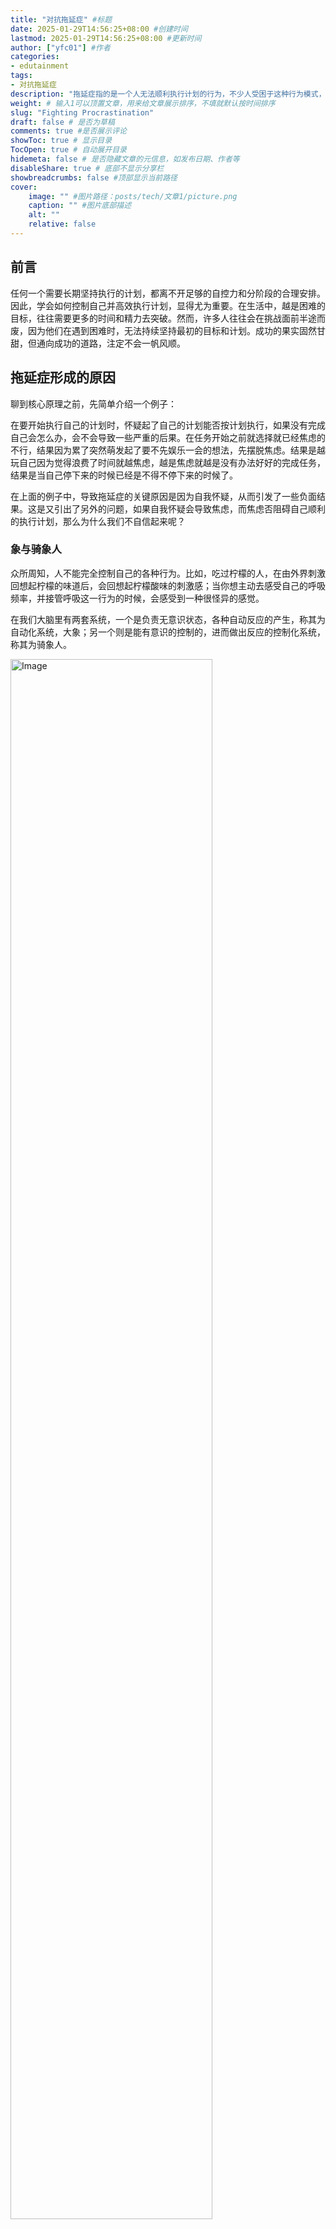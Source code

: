 ```yaml
---
title: "对抗拖延症" #标题
date: 2025-01-29T14:56:25+08:00 #创建时间
lastmod: 2025-01-29T14:56:25+08:00 #更新时间
author: ["yfc01"] #作者
categories: 
- edutainment
tags: 
- 对抗拖延症
description: "拖延症指的是一个人无法顺利执行计划的行为，不少人受困于这种行为模式，不过拖延症并非无法克服" #描述
weight: # 输入1可以顶置文章，用来给文章展示排序，不填就默认按时间排序
slug: "Fighting Procrastination"
draft: false # 是否为草稿
comments: true #是否展示评论
showToc: true # 显示目录
TocOpen: true # 自动展开目录
hidemeta: false # 是否隐藏文章的元信息，如发布日期、作者等
disableShare: true # 底部不显示分享栏
showbreadcrumbs: false #顶部显示当前路径
cover:
    image: "" #图片路径：posts/tech/文章1/picture.png
    caption: "" #图片底部描述
    alt: ""
    relative: false
---
```


## 前言

任何一个需要长期坚持执行的计划，都离不开足够的自控力和分阶段的合理安排。因此，学会如何控制自己并高效执行计划，显得尤为重要。在生活中，越是困难的目标，往往需要更多的时间和精力去突破。然而，许多人往往会在挑战面前半途而废，因为他们在遇到困难时，无法持续坚持最初的目标和计划。成功的果实固然甘甜，但通向成功的道路，注定不会一帆风顺。

## 拖延症形成的原因

聊到核心原理之前，先简单介绍一个例子：

在要开始执行自己的计划时，怀疑起了自己的计划能否按计划执行，如果没有完成自己会怎么办，会不会导致一些严重的后果。在任务开始之前就选择就已经焦虑的不行，结果因为累了突然萌发起了要不先娱乐一会的想法，先摆脱焦虑。结果是越玩自己因为觉得浪费了时间就越焦虑，越是焦虑就越是没有办法好好的完成任务，结果是当自己停下来的时候已经是不得不停下来的时候了。

在上面的例子中，导致拖延症的关键原因是因为自我怀疑，从而引发了一些负面结果。这是又引出了另外的问题，如果自我怀疑会导致焦虑，而焦虑否阻碍自己顺利的执行计划，那么为什么我们不自信起来呢？

### 象与骑象人

众所周知，人不能完全控制自己的各种行为。比如，吃过柠檬的人，在由外界刺激回想起柠檬的味道后，会回想起柠檬酸味的刺激感；当你想主动去感受自己的呼吸频率，并接管呼吸这一行为的时候，会感受到一种很怪异的感觉。

在我们大脑里有两套系统，一个是负责无意识状态，各种自动反应的产生，称其为自动化系统，大象；另一个则是能有意识的控制的，进而做出反应的控制化系统，称其为骑象人。

<img src="https://i.postimg.cc/jqZGn39d/image.jpg" alt="Image" data-zoomable width="80%;">

人为什么会自我怀疑，为什么会感到焦虑，正是这头大象的存在。并不想去控制自身的各种负面情绪，而是没法去控制，感到恐惧是人类的天性。

### 拖延症的根源

通过理解上面的内容将更好的引出拖延症的根源。

<img src="https://i.postimg.cc/HWFqNnMM/image.png" alt="Image" data-zoomable width="80%;">

结合图片，在开始任务的时候因为各种对任务负面的判断而产生了负面情绪，而短视且喜欢走捷径的自动化系统选择通过逃避现状。最终任务失败不得不重启任务，这时候状态甚至会比原来更差，导致任务越来越难以完成。如果人习惯了失败，就越来越难以克服失败，久而久之便彻底没有了挑战的勇气，任务彻底宣告失败。

既然拖延症源自于无意识的自动化系统，那么有这么一种因对思路，那就是通过锻炼自己的觉察能力，更快的发现并控制住无意识念头在任务执行时进行作乱。

## 正念

正念是一种源于佛教的心理和冥想实践，它强调全神贯注于当前的时刻，接纳自己的感受、思想和周围的环境，而不作过多的评价或反应。正念的核心在于保持觉察，专注于当下，避免被过去的回忆或未来的担忧所困扰。它是一种培养内心平静、减少焦虑和压力的有效方法。

正念具有的觉察特征，对应的便是能在自动化系统无意识的产生负面情绪的过程更快速的察觉出来，防止触发大脑的摆烂机制。然而，如果已经产生强烈的负面情绪的时，正念具有的不评价特征，从第三方视角快速的审视自己和判断自己，从而让自己能更快的恢复平静。

### 正念的练习方式

- 冥想：最常见的正念练习方法之一，通常通过专注于呼吸、身体扫描等方式来帮助集中注意力，观察内心的状态。
- 正念行走：通过缓慢而有意识的步伐来体验每一步的感受，专注于每一步的触地感受、身体的移动等。
- 日常正念：不仅仅是在冥想时，正念也可以融入到日常生活中。比如在吃饭时，专注于食物的味道、质感；在洗澡时，专注于水流的感觉等。

<img src="https://pic1.zhimg.com/6821b0548b98fda9c96f0fc33c87ba18_r.jpg" alt="Image" data-zoomable width="80%;">

## 状态切换

### 立刻行动

不要给自己胡思乱想的时间，快速的执行起来。同时巧用两分钟原则，一定要然自己坚持超过两分钟才能停下来。立刻行动对超短时间就能完成的任务，完成率是非常高的，比如起床和刷牙。对于长时间任务，只要能逐步找到状态也是可以提高完成效率的。

### 即时满足

将长时间任务切割精细化成能简单完成短时间任务，让任务更易完成，并且在完成任务之后鼓励自己，激励自己。

### 最差目标

先完成，再完美。不用一开始就要求自己将任务完成的多么多么的好，先让自己能踏出第一步，后面才有无限的可能。的好高骛远的人总是小看了，从0到1的第一步，别小看了它。

### 借助他力

用外力强制让自己做出改变，比如向其他人吹水立flag，后续可能会让自己碍于面子不得不按照自己吹嘘的内容行动。或者找一个搭档督促自己，别让自己摆烂。

## 参考资料

<a href="https://www.bilibili.com/video/BV12s4y1C7tX" target="_blank">金知奖·2023知识区年终盛典</a>
